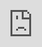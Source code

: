 # Pop-Up Video Tutorial

Welcome to the pop-up video tutorial. In this tutorial, you will learn how to implamenet a pop-up video on your directory.

## Requirements

Before you start, make sure you have the following:

- Get the iframe code from yor youtube video.

## Installation

Follow these steps to install pop-up video on your system:

1. **Step 1:** Create a widget called "popupvideo".
2. **Step 2:** Copy and paste the code from the file "popupvideo.php".
3. **Step 3:** Replace the iframe in the code with your own.

![Screenshot 1](screenshots/code_pop_up_video.png)

4. **Step 4:** Save the widget.
5. **Step 5:** Add the widget in Design Settings > Custom CSS / HEAD > Additional Footer Code: <?php echo widget("popupvideo"); ?>

## Usage

Here's how to test the pop-up video:

1. **Step 1:** Visit your website, and within five seconds, the video will appear.
2. **Step 2:** When you close the pop-up, the video will stop playing, and we will save a cookie to prevent the video from showing again to the same visitor.

**Note:** If it's the first time visiting the page, the pop-up video will show regardless of which page you visit on the site. If you only want the pop-up video to appear on specific pages, you need to call the video on those pages.


## Screenshots

Below is a screenshot that show how pop-up video looks in action:

![Screenshot 1](screenshots/popupvideo.png)

## Video Implementation

Watch a video demonstration of the pop-up feature:

<iframe src="https://www.loom.com/embed/8367ec56b5394b9a9d0e4df215b8cb74?sid=df46233b-450a-4646-9d0f-381bff0d684d" frameborder="0" webkitallowfullscreen mozallowfullscreen allowfullscreen style="position: absolute; top: 0; left: 0; width: 100%; height: 100%;"></iframe>

## Contributions

If you encounter any issues or have an idea to improve pop video, feel free to contribute!

1. Step 1: Fork this repository.
2. Step 2: Create a new branch for your changes.
3. Step 3: Make your changes and create a pull request.

---

We hope this tutorial has helped you understand how to use it.

If you have any questions or issues, don't hesitate to open an issue in this repository.
